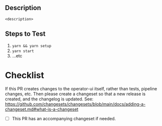 ## Description

`<description>`

## Steps to Test

1. `yarn && yarn setup`
2. `yarn start`
3. ...etc

# Checklist

If this PR creates changes to the operator-ui itself, rather than tests, pipeline changes, etc. Then please create a changeset so that a new release is created, and the changelog is updated. See: https://github.com/changesets/changesets/blob/main/docs/adding-a-changeset.md#what-is-a-changeset

- [ ] This PR has an accompanying changeset if needed.
